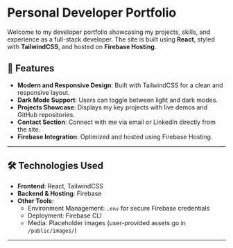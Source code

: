 # Personal Developer Portfolio

Welcome to my developer portfolio showcasing my projects, skills, and experience as a full-stack developer. The site is built using **React**, styled with **TailwindCSS**, and hosted on **Firebase Hosting**.

## 🚀 Features

- **Modern and Responsive Design**: Built with TailwindCSS for a clean and responsive layout.
- **Dark Mode Support**: Users can toggle between light and dark modes.
- **Projects Showcase**: Displays my key projects with live demos and GitHub repositories.
- **Contact Section**: Connect with me via email or LinkedIn directly from the site.
- **Firebase Integration**: Optimized and hosted using Firebase Hosting.

---

## 🛠️ Technologies Used

- **Frontend**: React, TailwindCSS
- **Backend & Hosting**: Firebase
- **Other Tools**:
  - Environment Management: `.env` for secure Firebase credentials
  - Deployment: Firebase CLI
  - Media: Placeholder images (user-provided assets go in `/public/images/`)

---

